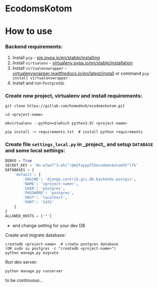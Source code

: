 # EcodomsKotom 

# How to use #

### Backend requirements:

  1. Install `pip` - [pip.pypa.io/en/stable/installing](https://pip.pypa.io/en/stable/installing/#installation)
  2. Install `virtualenv` - [virtualenv.pypa.io/en/stable/installation](https://virtualenv.pypa.io/en/stable/installation/#installation)
  3. Install `virtualenvwrapper` - [virtualenvwrapper.readthedocs.io/en/latest/install](https://virtualenvwrapper.readthedocs.io/en/latest/install.html#installation) or command `pip install virtualenvwrapper`
  4. Install and run `PostgreSQL`

### Create new project, virtualenv and install requirements: ###
```
git clone https://gitlab.com/homedev6/ecodomskotom.git
```
```
cd <project-name> 
```
```
mkvirtualenv --python=$(which python3.9) <project-name>
```
```pip
pip install -r requirements.txt  # install python requirements
```

### Create file `settings_local.py` in \_project_ and setup `DATABASE` and some local settings: ###
```python
DEBUG = True
SECRET_KEY = '0n-w7wsf^3-ehi^!@m2fayppf55ecodomskotom55^l7k'
DATABASES = {
    'default': {
        'ENGINE': 'django.contrib.gis.db.backends.postgis',
        'NAME': '<project-name>',
        'USER': 'postgres',
        'PASSWORD': 'postgres',
        'HOST': 'localhost',
        'PORT': '5432'
    }
}
ALLOWED_HOSTS = ['*']
```    
* and change setting for your dev DB 


Create and migrate database:

    createdb <project-name>  # create postgres database
    (OR sudo su postgres -c "createdb <project-name>")
    python manage.py migrate

Run dev server:

    python manage.py runserver


to be continuous...